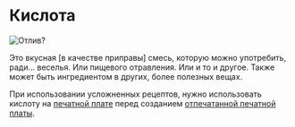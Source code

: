 # Кислота

![Отлив?](oredict:oc:materialAcid)

Это вкусная [в качестве приправы] смесь, которую можно употребить, ради... веселья. Или пищевого отравления. Или и то и другое. Также может быть ингредиентом в других, более полезных вещах.

При использовании усложненных рецептов, нужно использовать кислоту на [печатной плате](circuitBoard.md) перед созданием [отпечатанной печатной платы](printedCircuitBoard.md).